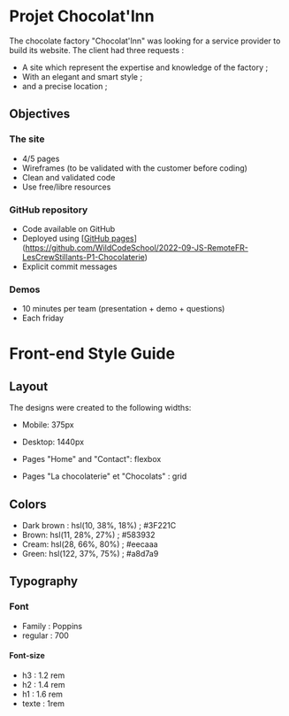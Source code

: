 # Projet Chocolat'Inn

The chocolate factory "Chocolat'Inn" was looking for a service provider to build its website.
The client had three requests :

- A site which represent the expertise and knowledge of the factory ;
- With an elegant and smart style ;
- and a precise location ;

## Objectives

### The site

- 4/5 pages
- Wireframes (to be validated with the customer before coding)
- Clean and validated code
- Use free/libre resources

### GitHub repository

- Code available on GitHub
- Deployed using [[GitHub pages](https://pages.github.com/)](https://github.com/WildCodeSchool/2022-09-JS-RemoteFR-LesCrewStillants-P1-Chocolaterie)
- Explicit commit messages

### Demos

- 10 minutes per team (presentation + demo + questions)
- Each friday

# Front-end Style Guide

## Layout

The designs were created to the following widths:

- Mobile: 375px
- Desktop: 1440px

- Pages "Home" and "Contact": flexbox
- Pages "La chocolaterie" et "Chocolats" : grid

## Colors

- Dark brown : hsl(10, 38%, 18%) ; #3F221C
- Brown: hsl(11, 28%, 27%) ; #583932
- Cream: hsl(28, 66%, 80%) ; #eecaaa
- Green: hsl(122, 37%, 75%) ; #a8d7a9

## Typography

### Font

- Family : Poppins
- regular : 700

#### Font-size

- h3 : 1.2 rem
- h2 : 1.4 rem
- h1 : 1.6 rem
- texte : 1rem
